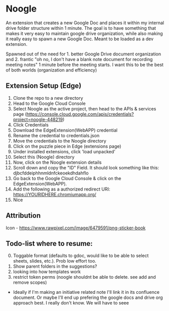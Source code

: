 # Noogle
An extension that creates a new Google Doc and places it within my internal drive folder structure within 1 minute. The goal is to have something that makes it very easy to maintain google drive organization, while also making it really easy to spawn a new Google Doc. Meant to be loaded as a dev extension. 

Spawned out of the need for 1. better Google Drive document organization and 2. frantic "oh no, I don't have a blank note document for recording meeting notes" 1 minute before the meeting starts. I want this to be the best of both worlds (organization and efficiency)


## Extension Setup (Edge)
1. Clone the repo to a new directory
2. Head to the Google Cloud Console
3. Select Noogle as the active project, then head to the APIs & services page (https://console.cloud.google.com/apis/credentials?project=noogle-448219)
4. Click Credentials
5. Download the EdgeExtension(WebAPP) credential
6. Rename the credential to credentials.json
7. Move the credentials to the Noogle directory
8. Click on the puzzle piece in Edge (extensions page)
10. Under installed extensions, click 'load unpacked'
11. Select this (Noogle) directory
12. Now, click on the Noogle extension details
13. Scroll down and copy the "ID" Field. It should look something like this: djbcfddeiphhnmldnfckeoekdhdahflo
14. Go back to the Google Cloud Console & click on the EdgeExtension(WebAPP). 
15. Add the following as a authorized redirect URI: https://YOURIDHERE.chromiumapp.org/
16. Nice


## Attribution
Icon - https://www.rawpixel.com/image/6479591/png-sticker-book

## Todo-list where to resume:
0. Toggable format (defaults to gdoc, would like to be able to select sheets, slides, etc.). Prob low effort too.
1. Show parent folders in the suggestions?
2. looking into how templates work
3. restrict token perms (noogle shouldnt be able to delete. see add and remove scopes)
* Ideally if I'm making an initiative related note I'll link it in its confluence document. Or maybe I'll end up prefering the google docs and drive org approach best. I really don't know. We will have to seee
